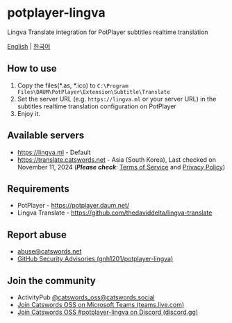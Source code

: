 # potplayer-lingva
Lingva Translate integration for PotPlayer subtitles realtime translation

[English](README.md) | [한국어](README_KO.md)

## How to use
1. Copy the files(*.as, *.ico) to `C:\Program Files\DAUM\PotPlayer\Extension\Subtitle\Translate`
2. Set the server URL (e.g. `https://lingva.ml` or your server URL) in the subtitles realtime translation configuration on PotPlayer
3. Enjoy it.

## Available servers
- https://lingva.ml - Default
- https://translate.catswords.net - Asia (South Korea), Last checked on November 11, 2024 (***Please check***: [Terms of Service](https://policy.catswords.social/site_extended_description_EN.html) and [Privacy Policy](https://policy.catswords.social/site_terms_EN.html))

## Requirements
- PotPlayer - https://potplayer.daum.net/
- Lingva Translate - https://github.com/thedaviddelta/lingva-translate

## Report abuse
- abuse@catswords.net
- [GitHub Security Advisories (gnh1201/potplayer-lingva)](https://github.com/gnh1201/potplayer-lingva/security)

## Join the community
- ActivityPub [@catswords_oss@catswords.social](https://catswords.social/@catswords_oss)
- [Join Catswords OSS on Microsoft Teams (teams.live.com)](https://teams.live.com/l/community/FEACHncAhq8ldnojAI)
- [Join Catswords OSS #potplayer-lingva on Discord (discord.gg)](https://discord.gg/zmQW5MtjcC)
